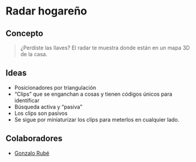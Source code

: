Radar hogareño
==============

Concepto
--------

> ¿Perdiste las llaves? El radar te muestra donde están en un mapa 3D de la casa.

Ideas
-----

- Posicionadores por triangulación
- “Clips” que se enganchan a cosas y tienen códigos únicos para identificar
- Búsqueda activa y “pasiva”
- Los clips son pasivos
- Se sigue por miniaturizar los clips para meterlos en cualquier lado.

Colaboradores
-------------

- [Gonzalo Rubé](//github.com/gonzalorube)
